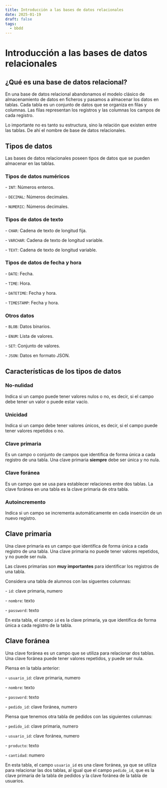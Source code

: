 ```yaml
---
title: Introducción a las bases de datos relacionales
date: 2025-01-19
draft: false
tags:
  - bbdd
---
```

# **Introducción a las bases de datos relacionales**

## **¿Qué es una base de datos relacional?**

En una base de datos relacional abandonamos el modelo clásico de almacenamiento de datos en ficheros y pasamos a almacenar los datos en tablas. Cada tabla es un conjunto de datos que se organiza en filas y columnas. Las filas representan los registros y las columnas los campos de cada registro.

Lo importante no es tanto su estructura, sino la relación que existen entre las tablas. De ahí el nombre de base de datos relacionales.

## **Tipos de datos**

Las bases de datos relacionales poseen tipos de datos que se pueden almacenar en las tablas.

### **Tipos de datos numéricos**

\- `INT`: Números enteros.

\- `DECIMAL`: Números decimales.

\- `NUMERIC`: Números decimales.

### **Tipos de datos de texto**

\- `CHAR`: Cadena de texto de longitud fija.

\- `VARCHAR`: Cadena de texto de longitud variable.

\- `TEXT`: Cadena de texto de longitud variable.

### **Tipos de datos de fecha y hora**

\- `DATE`: Fecha.

\- `TIME`: Hora.

\- `DATETIME`: Fecha y hora.

\- `TIMESTAMP`: Fecha y hora.

### **Otros datos**

\- `BLOB`: Datos binarios.

\- `ENUM`: Lista de valores.

\- `SET`: Conjunto de valores.

\- `JSON`: Datos en formato JSON.

## **Características de los tipos de datos**

### **No-nulidad**

Indica si un campo puede tener valores nulos o no, es decir, si el campo debe tener un valor o puede estar vacío.

### **Unicidad**

Indica si un campo debe tener valores únicos, es decir, si el campo puede tener valores repetidos o no.

### **Clave primaria**

Es un campo o conjunto de campos que identifica de forma única a cada registro de una tabla. Una clave primaria **siempre** debe ser única y no nula.

### **Clave foránea**

Es un campo que se usa para establecer relaciones entre dos tablas. La clave foránea en una tabla es la clave primaria de otra tabla.

### **Autoincremento**

Indica si un campo se incrementa automáticamente en cada inserción de un nuevo registro.

## **Clave primaria**

Una clave primaria es un campo que identifica de forma única a cada registro de una tabla. Una clave primaria no puede tener valores repetidos, y no puede ser nula.

Las claves primarias son **muy importantes** para identificar los registros de una tabla.

Considera una tabla de alumnos con las siguentes columnas:

\- `id`: clave primaria, numero

\- `nombre`: texto

\- `password`: texto

En esta tabla, el campo `id` es la clave primaria, ya que identifica de forma única a cada registro de la tabla.

## **Clave foránea**

Una clave foránea es un campo que se utiliza para relacionar dos tablas. Una clave foránea puede tener valores repetidos, y puede ser nula.

Piensa en la tabla anterior:

\- `usuario_id`: clave primaria, numero

\- `nombre`: texto

\- `password`: texto

\- `pedido_id`: clave foránea, numero

Piensa que tenemos otra tabla de pedidos con las siguientes columnas:

\- `pedido_id`: clave primaria, numero

\- `usuario_id`: clave foránea, numero

\- `producto`: texto

\- `cantidad`: numero

En esta tabla, el campo `usuario_id` es una clave foránea, ya que se utiliza para relacionar las dos tablas, al igual que el campo `pedido_id`, que es la clave primaria de la tabla de pedidos y la clave foránea de la tabla de usuarios.